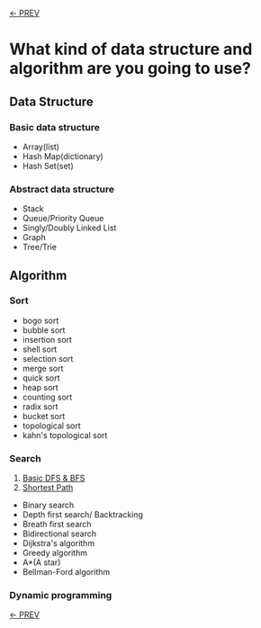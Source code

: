 [<- PREV](../README.md)

# What kind of data structure and algorithm are you going to use?
## Data Structure
### Basic data structure
- Array(list)
- Hash Map(dictionary)
- Hash Set(set)

### Abstract data structure
- Stack
- Queue/Priority Queue
- Singly/Doubly Linked List
- Graph
- Tree/Trie

## Algorithm
### Sort
- bogo sort
- bubble sort
- insertion sort
- shell sort
- selection sort
- merge sort
- quick sort
- heap sort
- counting sort
- radix sort
- bucket sort
- topological sort
- kahn's topological sort


### Search
1. [Basic DFS & BFS](DFS_BFS.md)
2. [Shortest Path]()
- Binary search
- Depth first search/ Backtracking
- Breath first search
- Bidirectional search
- Dijkstra's algorithm
- Greedy algorithm
- A*(A star)
- Bellman-Ford algorithm


### Dynamic programming

[<- PREV](../README.md)
